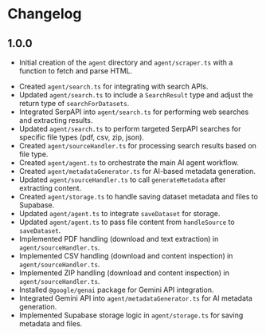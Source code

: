 # Changelog

## 1.0.0

- Initial creation of the `agent` directory and `agent/scraper.ts` with a function to fetch and parse HTML.
+ Created `agent/search.ts` for integrating with search APIs.
+ Updated `agent/search.ts` to include a `SearchResult` type and adjust the return type of `searchForDatasets`.
+ Integrated SerpAPI into `agent/search.ts` for performing web searches and extracting results.
+ Updated `agent/search.ts` to perform targeted SerpAPI searches for specific file types (pdf, csv, zip, json).
+ Created `agent/sourceHandler.ts` for processing search results based on file type.
+ Created `agent/agent.ts` to orchestrate the main AI agent workflow.
+ Created `agent/metadataGenerator.ts` for AI-based metadata generation.
+ Updated `agent/sourceHandler.ts` to call `generateMetadata` after extracting content.
+ Created `agent/storage.ts` to handle saving dataset metadata and files to Supabase.
+ Updated `agent/agent.ts` to integrate `saveDataset` for storage.
+ Updated `agent/agent.ts` to pass file content from `handleSource` to `saveDataset`.
+ Implemented PDF handling (download and text extraction) in `agent/sourceHandler.ts`.
+ Implemented CSV handling (download and content inspection) in `agent/sourceHandler.ts`.
+ Implemented ZIP handling (download and content inspection) in `agent/sourceHandler.ts`.
+ Installed `@google/genai` package for Gemini API integration.
+ Integrated Gemini API into `agent/metadataGenerator.ts` for AI metadata generation.
+ Implemented Supabase storage logic in `agent/storage.ts` for saving metadata and files. 